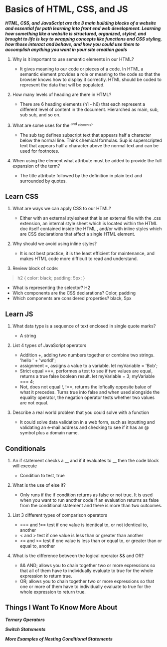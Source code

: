 # Basics of HTML, CSS, and JS

**_HTML, CSS, and JavaScript are the 3 main building blocks of a website and essential for path learning into front end web development. Learning how something like a website is structured, organized, styled, and brought to life is key to wrapping concepts like functions and CSS styling, how those interact and behave, and how you could use them to accomplish anything you want in your site creation goals_**

1. Why is it important to use semantic elements in our HTML?
   - It gives meaning to our code or pieces of a code. In HTML a semantic element provides a role or meaning to the code so that the browser knows how to display it correctly. HTML should be coded to represent the data that will be populated. 

2. How many levels of heading are there in HTML?
   - There are 6 heading elements (h1 - h6) that each represent a different level of content in the document. Hierarched as main, sub, sub sub, and so on.

3. What are some uses for the <sup> and <sub> elements?
   - The sub tag defines subscript text that appears half a character below the normal line. Think chemical formulas. Sup is superscripted text that appears half a character above the normal text and can be used for footnotes.

4. When using the <abbr> element what attribute must be added to provide the full expansion of the term?
   - The title attribute followed by the definition in plain text and surrounded by quotes.


## Learn CSS

1. What are ways we can apply CSS to our HTML?
   - Either with an external stylesheet that is an external file with the .css extension, an internal style sheet which is located within the HTML doc itself contained inside the HTML <head>, and/or with inline styles which are CSS declarations that affect a single HTML element.

2. Why should we avoid using inline styles?
   - It is not best practice, it is the least efficient for maintenance, and makes HTML code more difficult to read and understand.

3. Review block of code:

>  h2 {
>     color: black;
>     padding: 5px;
>     }

   - What is representing the selector? H2
   - Wich components are the CSS declarations? Color, padding
   - Which components are considered properties? black, 5px


## Learn JS

1. What data type is a sequence of text enclosed in single quote marks?
   - A string

2. List 4 types of JavaScript operators
   - Addition +, adding two numbers together or combine two strings. 'hello ' + 'world!';
   - assignment =, assigns a value to a variable. let myVariable = 'Bob';
   - Strict equal ===, performes a test to see if two values are equal, returns a true false boolean result. let myVariable = 3; myVariable === 4; 
   - Not, does not equal !, !==, returns the lofically opposite balue of what it precedes. Turns true into false and when used alongside the equality operator, the negation operator tests whether two values are not equal.

3. Describe a real world problem that you could solve with a function
   - It could solve data validation in a web form, such as inputting and validating an e-mail address and checking to see if it has an @ symbol plus a domain name.

## Conditionals

1. An if statement checks a __ and if it evaluates to __ then the code block will execute
   - Condition to test, true

2. What is the use of else if?
   - Only runs if the if condition returns as false or not true. It is used when you want to run another code if an evaluation returns as false from the conditional statement and there is more than two outcomes.

3. List 3 different types of comparison operators
   - === and !== test if one value is identical to, or not identical to, another
   - < and > test if one value is less than or greater than another
   - <= and >= test if one value is less than or equal to, or greater than or equal to, another

4. What is the difference between the logical operator && and OR?
   - && AND; allows you to chain together two or more expressions so that all of them have to individually evaluate to true for the whole expression to return true.
   - OR; allows you to chain together two or more expressions so that one or more of them have to individually evaluate to true for the whole expression to return true.


## Things I Want To Know More About

**_Ternary Operators_**

**_Switch Statements_**

**_More Examples of Nesting Conditional Statements_**